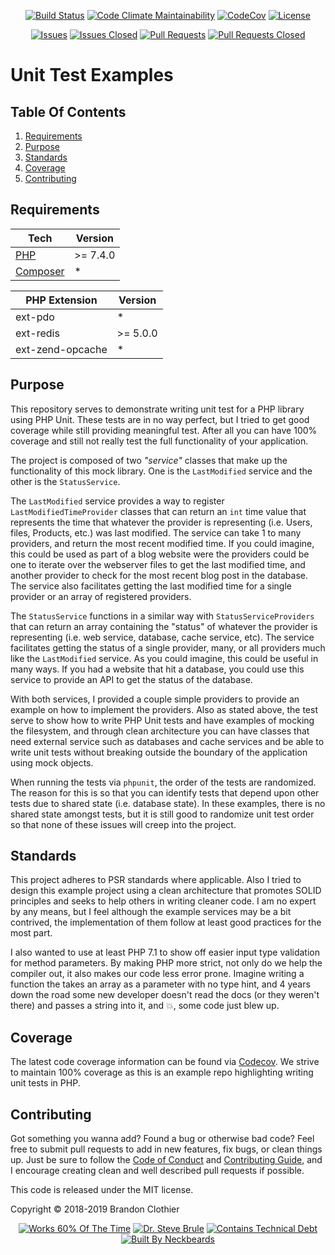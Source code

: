 <p align="center">
  <a href="https://travis-ci.org/brandon14/unit-test-examples"><img src="https://img.shields.io/travis/brandon14/unit-test-examples/master.svg?style=flat-square" alt="Build Status"></a>
  <a href="https://codeclimate.com/github/brandon14/unit-test-examples/maintainability"><img src="https://img.shields.io/codeclimate/maintainability/brandon14/unit-test-examples.svg?style=flat-square" alt="Code Climate Maintainability"></a>
  <a href="https://codecov.io/gh/brandon14/unit-test-examples"><img src="https://img.shields.io/codecov/c/github/brandon14/unit-test-examples.svg?style=flat-square" alt="CodeCov"></a>
  <a href="https://github.com/brandon14/unit-test-examples/blob/master/LICENSE"><img src="https://img.shields.io/github/license/brandon14/unit-test-examples.svg?style=flat-square" alt="License"></a>
</p>
<p align="center">
  <a href="https://github.com/brandon14/unit-test-examples/issues"><img src="https://img.shields.io/github/issues/brandon14/unit-test-examples.svg?style=flat-square" alt="Issues"></a>
  <a href="https://github.com/brandon14/unit-test-examples/issues?q=is%3Aissue+is%3Aclosed"><img src="https://img.shields.io/github/issues-closed/brandon14/unit-test-examples.svg?style=flat-square" alt="Issues Closed"></a>
  <a href="https://github.com/brandon14/unit-test-examples/pulls"><img src="https://img.shields.io/github/issues-pr/brandon14/unit-test-examples.svg?style=flat-square" alt="Pull Requests"></a>
  <a href="https://github.com/brandon14/unit-test-examples/pulls?q=is%3Apr+is%3Aclosed"><img src="https://img.shields.io/github/issues-pr-closed/brandon14/unit-test-examples.svg?style=flat-square" alt="Pull Requests Closed"></a>
</p>

# Unit Test Examples

## Table Of Contents

1. [Requirements](https://github.com/brandon14/unit-test-examples#requirements)
2. [Purpose](https://github.com/brandon14/unit-test-examples#purpose)
3. [Standards](https://github.com/brandon14/unit-test-examples#standards)
4. [Coverage](https://github.com/brandon14/unit-test-examples#coverage)
5. [Contributing](https://github.com/brandon14/unit-test-examples#contributing)

## Requirements

| Tech                                 | Version  |
| ------------------------------------ | -------- |
| [PHP](https://secure.php.net/)       | >= 7.4.0 |
| [Composer](https://getcomposer.org/) | *        |

| PHP Extension    | Version  |
| ---------------- | -------- |
| ext-pdo          | *        |
| ext-redis        | >= 5.0.0 |
| ext-zend-opcache | *        |


## Purpose

This repository serves to demonstrate writing unit test for a PHP library using PHP Unit.
These tests are in no way perfect, but I tried to get good coverage while still
providing meaningful test. After all you can have 100% coverage and still not really
test the full functionality of your application.

The project is composed of two *"service"* classes that make up the functionality
of this mock library. One is the `LastModified` service and the other is the `StatusService`.

The `LastModified` service provides a way to register `LastModifiedTimeProvider` classes
that can return an `int` time value that represents the time that whatever the provider is
representing (i.e. Users, files, Products, etc.) was last modified. The service can take
1 to many providers, and return the most recent modified time. If you could imagine, this
could be used as part of a blog website were the providers could be one to iterate over
the webserver files to get the last modified time, and another provider to check for the
most recent blog post in the database. The service also facilitates getting the last modified
time for a single provider or an array of registered providers.

The `StatusService` functions in a similar way with `StatusServiceProviders` that can
return an array containing the "status" of whatever the provider is representing (i.e.
web service, database, cache service, etc). The service facilitates getting the status of
a single provider, many, or all providers much like the `LastModified` service. As you
could imagine, this could be useful in many ways. If you had a website that hit a database,
you could use this service to provide an API to get the status of the database.

With both services, I provided a couple simple providers to provide an example on how
to implement the providers. Also as stated above, the test serve to show how to write
PHP Unit tests and have examples of mocking the filesystem, and through clean architecture
you can have classes that need external service such as databases and cache services and
be able to write unit tests without breaking outside the boundary of the application
using mock objects.

When running the tests via `phpunit`, the order of the tests are randomized. The reason for this
is so that you can identify tests that depend upon other tests due to shared state (i.e. database state).
In these examples, there is no shared state amongst tests, but it is still
good to randomize unit test order so that none of these issues will creep into the project.

## Standards

This project adheres to PSR standards where applicable. Also I tried to design this example
project using a clean architecture that promotes SOLID principles and seeks to help
others in writing cleaner code. I am no expert by any means, but I feel although the
example services may be a bit contrived, the implementation of them follow at least good
practices for the most part.

I also wanted to use at least PHP 7.1 to show off easier input type validation for method
parameters. By making PHP more strict, not only do we help the compiler out, it also makes
our code less error prone. Imagine writing a function the takes an array as a parameter with
no type hint, and 4 years down the road some new developer doesn't read the docs (or they weren't
there) and passes a string into it, and :boom:, some code just blew up.

## Coverage

The latest code coverage information can be found via [Codecov](https://codecov.io/gh/brandon14/unit-test-examples). We
strive to maintain 100% coverage as this is an example repo highlighting writing unit tests in PHP.

## Contributing

Got something you wanna add? Found a bug or otherwise bad code? Feel free to submit pull
requests to add in new features, fix bugs, or clean things up. Just be sure to follow the
[Code of Conduct](https://github.com/brandon14/unit-test-examples/blob/master/.github/CODE_OF_CONDUCT.md)
and [Contributing Guide](https://github.com/brandon14/brandonclothier.me/blob/master/.github/CONTRIBUTING.md),
and I encourage creating clean and well described pull requests if possible.

This code is released under the MIT license.

Copyright &copy; 2018-2019 Brandon Clothier

<p align="center">
  <a href="https://forthebadge.com"><img src="https://forthebadge.com/images/badges/60-percent-of-the-time-works-every-time.svg" alt="Works 60% Of The Time"></a>
  <a href="https://forthebadge.com"><img src="https://forthebadge.com/images/badges/certified-steve-bruhle.svg" alt="Dr. Steve Brule"></a>
  <a href="https://forthebadge.com"><img src="https://forthebadge.com/images/badges/contains-technical-debt.svg" alt="Contains Technical Debt"></a>
  <a href="https://forthebadge.com"><img src="https://forthebadge.com/images/badges/built-by-neckbeards.svg" alt="Built By Neckbeards"></a>
</p>
